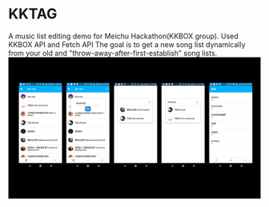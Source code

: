# KKTAG
A music list editing demo for Meichu Hackathon(KKBOX group). Used KKBOX API and Fetch API
The goal is to get a new song list dynamically from your old and "throw-away-after-first-establish" song lists.
![](https://github.com/soravolk/KKTAG/blob/master/KKTAG.png)
